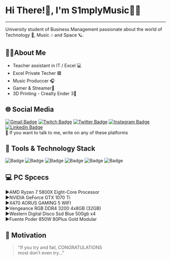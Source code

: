 # Hi There!👋, I'm S1mplyMusic👨‍🚀
___
University student of Business Management passionate about the world of Technology 🤖, Music 🎶  and Space 🪐.

## 🙋‍♂️About Me

- Teacher assistant in IT / Excel 💻  
- Excel Private Techer 🟩
- Music Produccer 🎧
- Gamer & Streamer👾 
- 3D Printing - Crealty Ender 3📍


## 🌐 Social Media
[![Gmail Badge](https://img.shields.io/badge/-gmail-c14438?style=for-the-badge&logo=Gmail&logoColor=ffffff)](mailto:brand.s1mplymusic@gmail.com) [![Twitch Badge](https://img.shields.io/badge/-Twitch-purple?style=for-the-badge&logo=twitch&logoColor=white)](https://www.twitch.tv/s1mplymusic) [![Twitter Badge](https://img.shields.io/badge/-Twitter-00acee?style=for-the-badge&logo=twitter&logoColor=white)](https://twitter.com/S1mplyMusic) [![Instagram Badge](https://img.shields.io/badge/-Instagram-405DE6?style=for-the-badge&logo=instagram&logoColor=white)](https://www.instagram.com/s1mplymusic/) [![Linkedin Badge](https://img.shields.io/badge/-LinkedIn-0e76a8?style=for-the-badge&logo=linkedin&logoColor=white)](https://www.instagram.com/s1mplymusic/)  
💬 If you want to talk to me, write on any of these platforms


## 🔧 Tools & Technology Stack
![Badge](https://img.shields.io/static/v1?label=Excel&message=★★★★★&color=287233)  ![Badge](https://img.shields.io/static/v1?label=Ableton&message=★★★★&color=black) ![Badge](https://img.shields.io/static/v1?label=Premiere&message=★★★&color=purple)  ![Badge](https://img.shields.io/static/v1?label=Cura&message=★★★&color=00acee) ![Badge](https://img.shields.io/static/v1?label=Cinema4D&message=★★★&color=blue) ![Badge](https://img.shields.io/static/v1?label=Fusion360&message=★★★&color=yellow)

## 💻 PC Spcecs 

►AMD Ryzen 7 5800X Eight-Core Processor  
►NVIDIA GeForce GTX 1070 Ti  
►X470 AORUS GAMING 5 WIFI  
►Vengeance RGB DDR4 3200 4x8GB (32GB)  
►Western Digital Disco Ssd Blue 500gb x4  
►Fuente Poder 850W 80Plus Gold Modular  


## 🦾 Motivation
> "If you try and fail, CONGRATULATIONS   
> most don't even try..."

